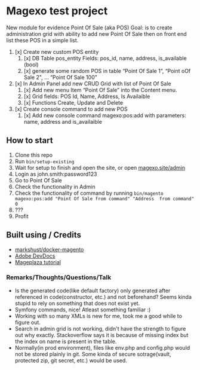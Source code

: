 # Magexo test project

New module for evidence Point Of Sale (aka POS)
Goal: is to create administration grid with ability to add new Point Of Sale then on front end list these POS in a simple list.

1. [x] Create new custom POS entity
    1. [x] DB Table pos_entity Fields: pos_id, name, address, is_available (bool)
    2. [x] generate some random POS in table “Point Of Sale 1”, “Point oOf Sale 2", ... “Point Of Sale 100”
2. [x] In Admin Panel add new CRUD Grid with list of Point Of Sale
    1. [x] Add new menu Item “Point Of Sale” into the Content menu.
    2. [x] Grid fields: POS Id, Name, Address, Is Availaible
    3. [x] Functions Create, Update and Delete
3. [x] Create console command to add new POS
    1. [x] Add new console command magexo:pos:add with parameters: name, address and is_availaible

## How to start

1. Clone this repo
2. Run ```bin/setup-existing```
3. Wait for setup to finish and open the site, or open [magexo.site/admin](https://magexo.site/admin)
4. Login as john.smith:password123
5. Go to Point Of Sale
6. Check the functionality in Admin
7. Check the functionality of command by running ```bin/magento magexo:pos:add "Point Of Sale from command" "Address  from command" 0```
8. ???
9. Profit

## Built using / Credits

- [markshust/docker-magento](https://github.com/markshust/docker-magento)
- [Adobe DevDocs](https://devdocs.magento.com/)
- [Mageplaza tutorial](https://www.mageplaza.com/magento-2-module-development)


### Remarks/Thoughts/Questions/Talk

- Is the generated code(like default factory) only generated after referenced in code(constructor, etc.) and not beforehand? Seems kinda stupid to rely on something that does not exist yet.
- Symfony commands, nice! Atleast something familiar :)
- Working with so many XMLs is new for me, took me a good while to figure out.
- Search in admin grid is not working, didn't have the strength to figure out why exactly. Stackoverflow says it is because of missing index but the index on name is present in the table.
- Normally(in prod environment), files like env.php and config.php would not be stored plainly in git. Some kinda of secure sotrage(vault, protected zip, git secret, etc.) would be used.
